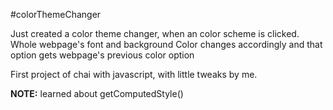 #colorThemeChanger

Just created a color theme changer, when an color scheme is clicked. Whole webpage's font and background Color changes accordingly and that option gets webpage's previous color option

First project of chai with javascript, with little tweaks by me.

**NOTE:** learned about getComputedStyle()
